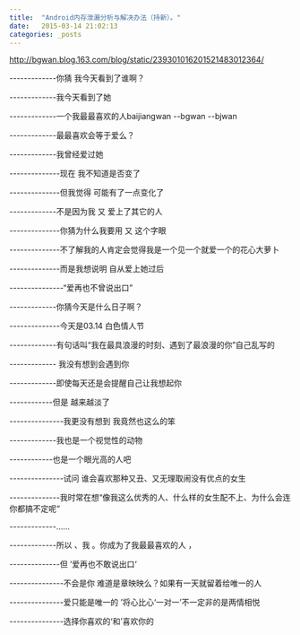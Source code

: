 ```yaml
---
title:  "Android内存泄漏分析与解决办法（持新）。"
date:   2015-03-14 21:02:13
categories: _posts
---
```



http://bgwan.blog.163.com/blog/static/239301016201521483012364/

-------------你猜 我今天看到了谁啊？

-------------我今天看到了她

-------------一个我最最喜欢的人baijiangwan --bgwan --bjwan

-------------最最喜欢会等于爱么？

-------------我曾经爱过她

--------------现在 我不知道是否变了

--------------但我觉得 可能有了一点变化了

-------------不是因为我 又 爱上了其它的人

--------------你猜为什么我要用 又 这个字眼

--------------不了解我的人肯定会觉得我是一个见一个就爱一个的花心大萝卜

--------------而是我想说明 自从爱上她过后

---------------“爱再也不曾说出口”

-------------你猜今天是什么日子啊？

--------------今天是03.14 白色情人节

-------------有句话叫“我在最具浪漫的时刻、遇到了最浪漫的你”自己乱写的

------------- 我没有想到会遇到你

-------------即使每天还是会提醒自己让我想起你

------------但是 越来越淡了

---------------我更没有想到 我竟然也这么的笨

-------------我也是一个视觉性的动物

------------也是一个眼光高的人吧

---------------试问 谁会喜欢那种又丑、又无理取闹没有优点的女生

--------------我时常在想“像我这么优秀的人、什么样的女生配不上、为什么会连你都搞不定呢“

-------------……

-------------所以  、我 。你成为了我最最喜欢的人 ，

--------------但  ‘爱再也不敢说出口‘

---------------不会是你  难道是章映映么？如果有一天就留着给唯一的人

---------------爱只能是唯一的 ’将心比心‘一对一’不一定非的是两情相悦

---------------选择你喜欢的‘和’喜欢你的     
